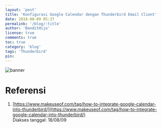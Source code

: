 ```yaml
---
layout: 'post'
title: 'Konfigurasi Google Calendar dengan Thunderbird Email Client'
date: 2018-08-09 05:37
permalink: '/blog/:title'
author: 'BanditHijo'
license: true
comments: true
toc: true
category: 'blog'
tags: 'Thunderbird'
pin:
---
```


<!-- BANNER OF THE POST -->
<img class="post-body-img" src="" alt="banner">

# Referensi

1. [https://www.makeuseof.com/tag/how-to-integrate-google-calendar-into-thunderbird/](https://www.makeuseof.com/tag/how-to-integrate-google-calendar-into-thunderbird/)
<br>Diakses tanggal: 18/08/09
